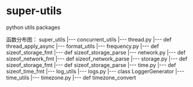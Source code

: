 # super-utils
python utils packages

函数分布图：
super_utils
    |--- concurrent_utils
        |--- thread.py
            |--- def thread_apply_async
    |--- format_utils
        |--- frequency.py
            |--- def sizeof_storage_fmt
            |--- def sizeof_storage_parse
        |--- network.py
            |--- def sizeof_network_fmt
            |--- def sizeof_network_parse
        |--- storage.py
            |--- def sizeof_storage_fmt
            |--- def sizeof_storage_parse
        |--- time.py
            |--- def sizeof_time_fmt
    |--- log_utils
        |--- logs.py
            |--- class LoggerGenerator
    |--- time_utils
        |--- timezone.py
            |--- def timezone_convert
